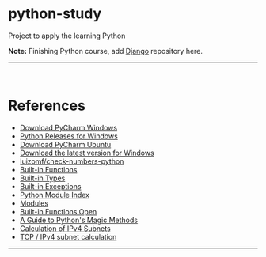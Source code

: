 # python-study
Project to apply the learning Python

**Note:**
Finishing Python course, add [Django](https://github.com/BrunoComitre/django3) repository here.

***  

</br>

# References

- [Download PyCharm Windows](https://www.jetbrains.com/pycharm/download/#section=windows)
- [Python Releases for Windows](https://www.python.org/downloads/windows/)
- [Download PyCharm Ubuntu](https://www.jetbrains.com/pycharm/download/#section=linux)
- [Download the latest version for Windows](https://www.python.org/downloads/)  
- [luizomf/check-numbers-python](https://github.com/luizomf/check-numbers-python/blob/master/chk_numbers.py)
- [Built-in Functions](https://docs.python.org/3/library/functions.html)
- [Built-in Types](https://docs.python.org/3/library/stdtypes.html)
- [Built-in Exceptions](https://docs.python.org/3/library/exceptions.html)
- [Python Module Index](https://docs.python.org/3/py-modindex.html)
- [Modules](https://docs.python.org/3/tutorial/modules.html)
- [Built-in Functions Open](https://docs.python.org/3/library/functions.html#open)
- [A Guide to Python's Magic Methods](https://rszalski.github.io/magicmethods/)
- [Calculation of IPv4 Subnets](https://www.todoespacoonline.com/w/2015/06/calculo-de-sub-redes-ipv4/)
- [TCP / IPv4 subnet calculation](https://www.youtube.com/watch?v=GGmhv1Wz6fc)

***
